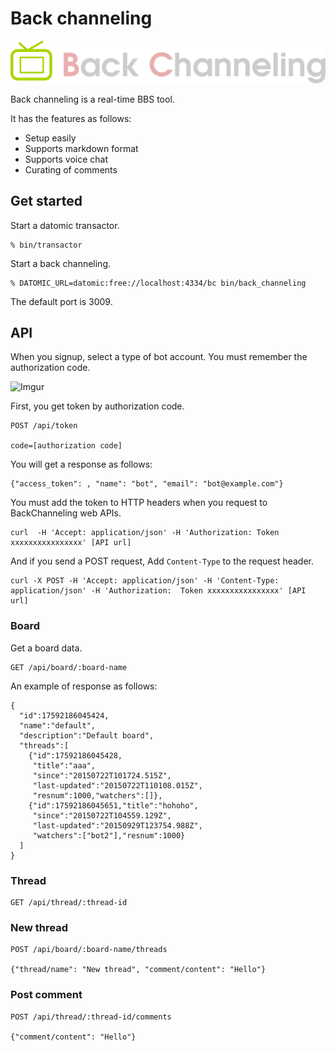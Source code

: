 # Back channeling

![Back channeling](./resources/public/img/logo.png)

Back channeling is a real-time BBS tool.

It has the features as follows:

- Setup easily
- Supports markdown format
- Supports voice chat
- Curating of comments

## Get started

Start a datomic transactor.

```
% bin/transactor
```

Start a back channeling.

```
% DATOMIC_URL=datomic:free://localhost:4334/bc bin/back_channeling
```

The default port is 3009.

## API

When you signup, select a type of bot account.
You must remember the authorization code.

![Imgur](http://i.imgur.com/diJJjhT.png)

First, you get token by authorization code.

```
POST /api/token

code=[authorization code]
```

You will get a response as follows:

```
{"access_token": , "name": "bot", "email": "bot@example.com"}
```

You must add the token to HTTP headers when you request to BackChanneling web APIs.

```
curl  -H 'Accept: application/json' -H 'Authorization: Token xxxxxxxxxxxxxxxx' [API url]
```

And if you send a POST request, Add `Content-Type` to the request header.

```
curl -X POST -H 'Accept: application/json' -H 'Content-Type: application/json' -H 'Authorization:  Token xxxxxxxxxxxxxxxx' [API url]
```

### Board

Get a board data.

```
GET /api/board/:board-name
```

An example of response as follows:

```
{
  "id":17592186045424,
  "name":"default",
  "description":"Default board",
  "threads":[
    {"id":17592186045428,
     "title":"aaa",
     "since":"20150722T101724.515Z",
     "last-updated":"20150722T110108.015Z",
     "resnum":1000,"watchers":[]},
    {"id":17592186045651,"title":"hohoho",
     "since":"20150722T104559.129Z",
     "last-updated":"20150929T123754.988Z",
     "watchers":["bot2"],"resnum":1000}
  ]
}
```

### Thread

```
GET /api/thread/:thread-id
```

### New thread

```
POST /api/board/:board-name/threads

{"thread/name": "New thread", "comment/content": "Hello"}
```

### Post comment

```
POST /api/thread/:thread-id/comments

{"comment/content": "Hello"}
```
